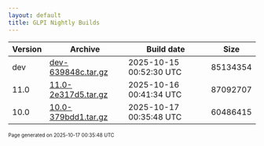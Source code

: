 ```yaml
---
layout: default
title: GLPI Nightly Builds
---
```


Version|Archive|Build date|Size
---|---|---|---
dev|[dev-639848c.tar.gz](dev-639848c.tar.gz)|2025-10-15 00:52:30 UTC|85134354
11.0|[11.0-2e317d5.tar.gz](11.0-2e317d5.tar.gz)|2025-10-16 00:41:34 UTC|87092707
10.0|[10.0-379bdd1.tar.gz](10.0-379bdd1.tar.gz)|2025-10-17 00:35:48 UTC|60486415

<font size="1">Page generated on 2025-10-17 00:35:48 UTC</font>

